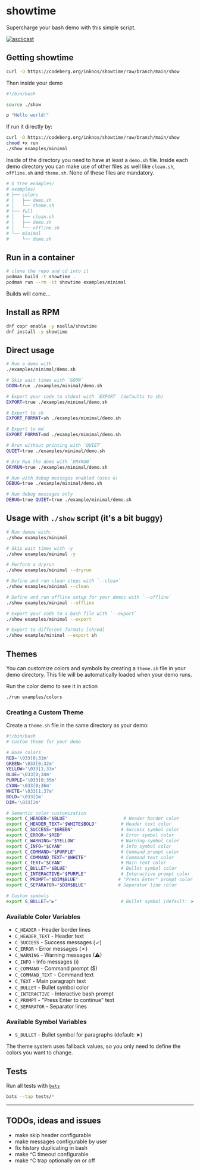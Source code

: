 # showtime

Supercharge your bash demo with this simple script.

[![asciicast](https://asciinema.org/a/9TYkJ1coAkzbUucHj2a0nDGmz.svg)](https://asciinema.org/a/9TYkJ1coAkzbUucHj2a0nDGmz)

## Getting showtime

```bash
curl -O https://codeberg.org/inknos/showtime/raw/branch/main/show
```

Then inside your demo

```bash
#!/bin/bash

source ./show

p "Hello world!"
```

If run it directly by:

```bash
curl -O https://codeberg.org/inknos/showtime/raw/branch/main/show
chmod +x run
./show examples/minimal
```

Inside of the directory you need to have at least a `demo.sh` file.
Inside each demo directory you can make use of other files as well like
`clean.sh`, `offline.sh` and `theme.sh`. None of these files are
mandatory.

```bash
# $ tree examples/
# examples/
# ├── colors
# │   ├── demo.sh
# │   └── theme.sh
# ├── full
# │   ├── clean.sh
# │   ├── demo.sh
# │   └── offline.sh
# └── minimal
#     └── demo.sh
```

## Run in a container

```bash
# clone the repo and cd into it
podman build -t showtime .
podman run --rm -it showtime examples/minimal
```

Builds will come...

## Install as RPM

```bash
dnf copr enable -y nsella/showtime
dnf install -y showtime
```

## Direct usage

```bash
# Run a demo with
./examples/minimal/demo.sh

# Skip wait times with `GOON`
GOON=true ./examples/minimal/demo.sh

# Export your code to stdout with `EXPORT` (defaults to sh)
EXPORT=true ./examples/minimal/demo.sh

# Export to sh
EXPORT_FORMAT=sh ./examples/mimimal/demo.sh

# Export to md
EXPORT_FORMAT=md ./examples/mimimal/demo.sh

# Rrun without printing with `QUIET`
QUIET=true ./examples/minimal/demo.sh

# Dry Run the demo with `DRYRUN`
DRYRUN=true ./examples/minimal/demo.sh

# Run with debug messages enabled (uses e)
DEBUG=true ./example/minimal/demo.sh

# Run debug messages only
DEBUG=true QUIET=true ./example/minimal/demo.sh
```

## Usage with `./show` script (it's a bit buggy)

```bash
# Run demos with:
./show examples/minimal

# Skip wait times with -y
./show examples/minimal -y

# Perform a dryrun
./show examples/minimal --dryrun

# Define and run clean steps with `--clean`
./show examples/minimal --clean

# Define and run offline setup for your demos with `--offline`
./show examples/minimal --offline

# Export your code to a bash file with `--export`
./show examples/minimal --export

# Export to different formats [sh/md]
./show example/minimal --export sh
```


## Themes

You can customize colors and symbols by creating a `theme.sh` file in your demo directory. This file will be automatically loaded when your demo runs.

Run the color demo to see it in action

```bash
./run examples/colors
```

### Creating a Custom Theme

Create a `theme.sh` file in the same directory as your demo:

```bash
#!/bin/bash
# Custom theme for your demo

# Base colors
RED='\033[0;31m'
GREEN='\033[0;32m'
YELLOW='\033[1;33m'
BLUE='\033[0;34m'
PURPLE='\033[0;35m'
CYAN='\033[0;36m'
WHITE='\033[1;37m'
BOLD='\033[1m'
DIM='\033[2m'

# Semantic color customization
export C_HEADER="$BLUE"                     # Header border color
export C_HEADER_TEXT="$WHITE$BOLD"         # Header text color
export C_SUCCESS="$GREEN"                  # Success symbol color
export C_ERROR="$RED"                      # Error symbol color
export C_WARNING="$YELLOW"                 # Warning symbol color
export C_INFO="$CYAN"                      # Info symbol color
export C_COMMAND="$PURPLE"                 # Command prompt color
export C_COMMAND_TEXT="$WHITE"             # Command text color
export C_TEXT="$CYAN"                      # Main text color
export C_BULLET="$BLUE"                    # Bullet symbol color
export C_INTERACTIVE="$PURPLE"             # Interactive prompt color
export C_PROMPT="$DIM$BLUE"               # "Press Enter" prompt color
export C_SEPARATOR="$DIM$BLUE"            # Separator line color

# Custom symbols
export S_BULLET="▶"                        # Bullet symbol (default: ➤)
```

### Available Color Variables

- `C_HEADER` - Header border lines
- `C_HEADER_TEXT` - Header text
- `C_SUCCESS` - Success messages (✓)
- `C_ERROR` - Error messages (✗)
- `C_WARNING` - Warning messages (⚠)
- `C_INFO` - Info messages (ℹ)
- `C_COMMAND` - Command prompt ($)
- `C_COMMAND_TEXT` - Command text
- `C_TEXT` - Main paragraph text
- `C_BULLET` - Bullet symbol color
- `C_INTERACTIVE` - Interactive bash prompt
- `C_PROMPT` - "Press Enter to continue" text
- `C_SEPARATOR` - Separator lines

### Available Symbol Variables

- `S_BULLET` - Bullet symbol for paragraphs (default: ➤)

The theme system uses fallback values, so you only need to define the colors you want to change.

## Tests

Run all tests with [`bats`](https://github.com/bats-core/bats-core)

```bash
bats --tap tests/*
```


---

## TODOs, ideas and issues

- make skip header configurable
- make messages configurable by user
- fix history duplicating in bash
- make ^C timeout configurable
- make ^C trap optionally on or off
